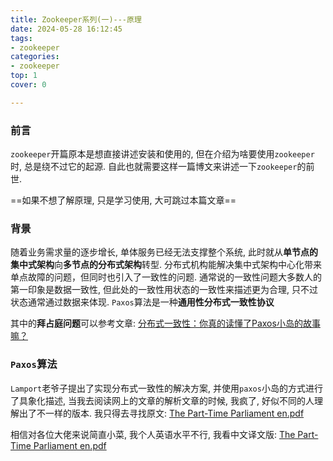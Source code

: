 ```yaml
---
title: Zookeeper系列(一)---原理
date: 2024-05-28 16:12:45
tags: 
- zookeeper
categories: 
- zookeeper
top: 1
cover: 0

---
```


<!-- toc -->

### 前言

`zookeeper`开篇原本是想直接讲述安装和使用的, 但在介绍为啥要使用`zookeeper`时, 总是绕不过它的起源. 自此也就需要这样一篇博文来讲述一下`zookeeper`的前世.

==如果不想了解原理, 只是学习使用, 大可跳过本篇文章==

### 背景

随着业务需求量的逐步增长, 单体服务已经无法支撑整个系统, 此时就从**单节点的集中式架构**向**多节点的分布式架构**转型. 分布式机构能解决集中式架构中心化带来单点故障的问题，但同时也引入了一致性的问题. 通常说的一致性问题大多数人的第一印象是数据一致性, 但此处的一致性用状态的一致性来描述更为合理, 只不过状态通常通过数据来体现. `Paxos`算法是一种**通用性分布式一致性协议**

其中的**拜占庭问题**可以参考文章: <a href="https://juejin.cn/post/7065309063432634382">分布式一致性：你真的读懂了Paxos小岛的故事嘛？</a>

### `Paxos`算法

 `Lamport`老爷子提出了实现分布式一致性的解决方案, 并使用`paxos`小岛的方式进行了具象化描述, 当我去阅读网上的文章的解析文章的时候, 我疯了, 好似不同的人理解出了不一样的版本. 我只得去寻找原文: <a href="The Part-Time Parliament en.pdf">The Part-Time Parliament en.pdf</a>

相信对各位大佬来说简直小菜, 我个人英语水平不行, 我看中文译文版: <a href="The Part-Time Parliament CN.pdf">The Part-Time Parliament en.pdf</a>

